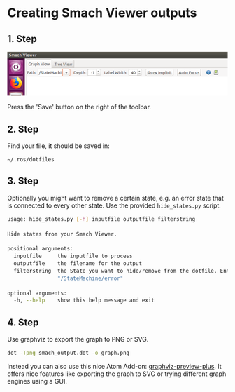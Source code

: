 # Creating Smach Viewer outputs
## 1. Step
![alt text](Screenshot.png "Logo Title Text 1")

Press the 'Save' button on the right of the toolbar.
## 2. Step
Find your file, it should be saved in:
```
~/.ros/dotfiles
```

## 3. Step
Optionally you might want to remove a certain state, e.g. an error state that is connected to every other state.
Use the provided `hide_states.py` script.

```sh
usage: hide_states.py [-h] inputfile outputfile filterstring

Hide states from your Smach Viewer.

positional arguments:
  inputfile     the inputfile to process
  outputfile    the filename for the output
  filterstring  the State you want to hide/remove from the dotfile. Enter like
                "/StateMachine/error"

optional arguments:
  -h, --help    show this help message and exit
```
## 4. Step
Use graphviz to export the graph to PNG or SVG.
```sh
dot -Tpng smach_output.dot -o graph.png
```
Instead you can also use this nice Atom Add-on: [graphviz-preview-plus](https://atom.io/packages/graphviz-preview-plus). It offers nice features like exporting the graph to SVG or trying different graph engines using a GUI.
